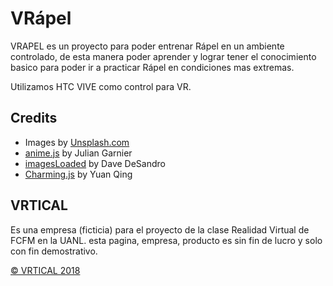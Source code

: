 # VRápel
VRAPEL es un proyecto para poder entrenar Rápel en un ambiente controlado, de esta manera poder aprender
y lograr tener el conocimiento basico para poder ir a practicar Rápel en condiciones mas extremas.

Utilizamos HTC VIVE como control para VR.

## Credits

- Images by [Unsplash.com](http://unsplash.com)
- [anime.js](http://anime-js.com/) by Julian Garnier
- [imagesLoaded](http://imagesloaded.desandro.com/) by Dave DeSandro
- [Charming.js](https://github.com/yuanqing/charming) by Yuan Qing

## VRTICAL
Es una empresa (ficticia) para el proyecto de la clase Realidad Virtual de FCFM en la UANL.
esta pagina, empresa, producto es sin fin de lucro y solo con fin demostrativo.

[© VRTICAL 2018](https://blackvanta.github.io/VRapel/)

